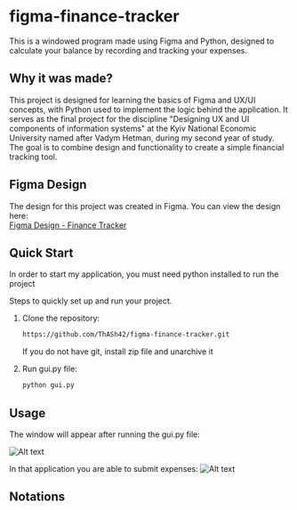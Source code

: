 # figma-finance-tracker

This is a windowed program made using Figma and Python, designed to calculate your balance by recording and tracking your expenses.

## Why it was made?
This project is designed for learning the basics of Figma and UX/UI concepts, with Python used to implement the logic behind the application. It serves as the final project for the discipline "Designing UX and UI components of information systems" at the Kyiv National Economic University named after Vadym Hetman, during my second year of study. The goal is to combine design and functionality to create a simple financial tracking tool.


## Figma Design
The design for this project was created in Figma. You can view the design here:  
[Figma Design - Finance Tracker](https://www.figma.com/design/OwQCKCQKfXlScj6vSm5SrP/Finance-Tracker?node-id=0-1&node-type=canvas&t=GoOC6h0nG21qCFCG-0)

## Quick Start
In order to start my application, you must need python installed to run the project

Steps to quickly set up and run your project.

1. Clone the repository:
   ```bash
   https://github.com/ThASh42/figma-finance-tracker.git
   ```
   If you do not have git, install zip file and unarchive it

2. Run gui.py file:
    ```bash
    python gui.py
    ```

## Usage
The window will appear after running the gui.py file:

![Alt text](image.png)

In that application you are able to submit expenses:
![Alt text](image-1.png)

## Notations